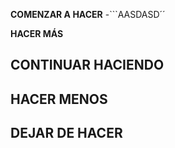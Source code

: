 **__COMENZAR A HACER__**
-```AASDASD´´

**__HACER MÁS__**


**__CONTINUAR HACIENDO__**
-

**__HACER MENOS__**
-

**__DEJAR DE HACER__**
-
